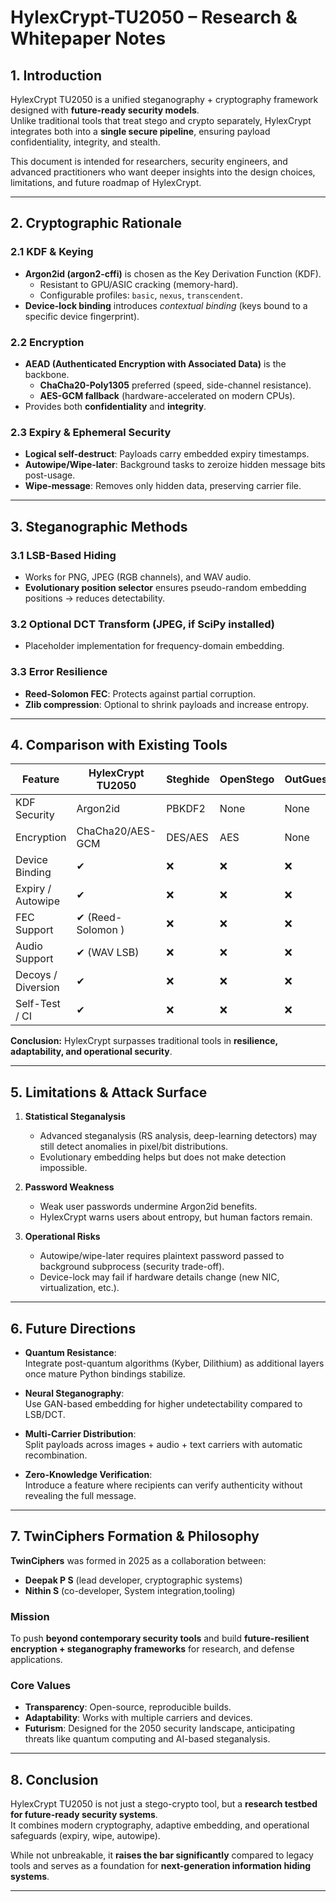 # HylexCrypt-TU2050 – Research & Whitepaper Notes

## 1. Introduction
HylexCrypt TU2050 is a unified steganography + cryptography framework designed with **future-ready security models**.  
Unlike traditional tools that treat stego and crypto separately, HylexCrypt integrates both into a **single secure pipeline**, ensuring payload confidentiality, integrity, and stealth.

This document is intended for researchers, security engineers, and advanced practitioners who want deeper insights into the design choices, limitations, and future roadmap of HylexCrypt.

---

## 2. Cryptographic Rationale

### 2.1 KDF & Keying
- **Argon2id (argon2-cffi)** is chosen as the Key Derivation Function (KDF).  
  - Resistant to GPU/ASIC cracking (memory-hard).
  - Configurable profiles: `basic`, `nexus`, `transcendent`.
- **Device-lock binding** introduces *contextual binding* (keys bound to a specific device fingerprint).

### 2.2 Encryption
- **AEAD (Authenticated Encryption with Associated Data)** is the backbone.
  - **ChaCha20-Poly1305** preferred (speed, side-channel resistance).
  - **AES-GCM fallback** (hardware-accelerated on modern CPUs).
- Provides both **confidentiality** and **integrity**.

### 2.3 Expiry & Ephemeral Security
- **Logical self-destruct**: Payloads carry embedded expiry timestamps.
- **Autowipe/Wipe-later**: Background tasks to zeroize hidden message bits post-usage.
- **Wipe-message**: Removes only hidden data, preserving carrier file.

---

## 3. Steganographic Methods

### 3.1 LSB-Based Hiding
- Works for PNG, JPEG (RGB channels), and WAV audio.
- **Evolutionary position selector** ensures pseudo-random embedding positions → reduces detectability.

### 3.2 Optional DCT Transform (JPEG, if SciPy installed)
- Placeholder implementation for frequency-domain embedding.

### 3.3 Error Resilience
- **Reed-Solomon FEC**: Protects against partial corruption.
- **Zlib compression**: Optional to shrink payloads and increase entropy.

---

## 4. Comparison with Existing Tools

| Feature            | HylexCrypt TU2050 | Steghide | OpenStego | OutGuess |
|--------------------|------------------ |----------|-----------|----------|
| KDF Security       | Argon2id          | PBKDF2   | None      | None     |
| Encryption         | ChaCha20/AES-GCM  | DES/AES  | AES       | None     |
| Device Binding     | ✔                | ❌        | ❌        | ❌       |
| Expiry / Autowipe  | ✔                | ❌        | ❌        | ❌       |
| FEC Support        | ✔ (Reed-Solomon )| ❌        | ❌        | ❌       |
| Audio Support      | ✔ (WAV LSB)      | ❌        | ❌        | ❌       |
| Decoys / Diversion | ✔                | ❌        | ❌        | ❌       |
| Self-Test / CI     | ✔                | ❌        | ❌        | ❌       |

**Conclusion:** HylexCrypt surpasses traditional tools in **resilience, adaptability, and operational security**.

---

## 5. Limitations & Attack Surface

1. **Statistical Steganalysis**  
   - Advanced steganalysis (RS analysis, deep-learning detectors) may still detect anomalies in pixel/bit distributions.  
   - Evolutionary embedding helps but does not make detection impossible.

2. **Password Weakness**  
   - Weak user passwords undermine Argon2id benefits.  
   - HylexCrypt warns users about entropy, but human factors remain.

3. **Operational Risks**  
   - Autowipe/wipe-later requires plaintext password passed to background subprocess (security trade-off).  
   - Device-lock may fail if hardware details change (new NIC, virtualization, etc.).

---

## 6. Future Directions

- **Quantum Resistance**:  
  Integrate post-quantum algorithms (Kyber, Dilithium) as additional layers once mature Python bindings stabilize.

- **Neural Steganography**:  
  Use GAN-based embedding for higher undetectability compared to LSB/DCT.

- **Multi-Carrier Distribution**:  
  Split payloads across images + audio + text carriers with automatic recombination.

- **Zero-Knowledge Verification**:  
  Introduce a feature where recipients can verify authenticity without revealing the full message.

---

## 7. TwinCiphers Formation & Philosophy

**TwinCiphers** was formed in 2025 as a collaboration between:
- **Deepak P S** (lead developer, cryptographic systems)
- **Nithin S** (co-developer, System integration,tooling)

### Mission
To push **beyond contemporary security tools** and build **future-resilient encryption + steganography frameworks** for research, and defense applications.

### Core Values
- **Transparency**: Open-source, reproducible builds.
- **Adaptability**: Works with multiple carriers and devices.
- **Futurism**: Designed for the 2050 security landscape, anticipating threats like quantum computing and AI-based steganalysis.

---

## 8. Conclusion
HylexCrypt TU2050 is not just a stego-crypto tool, but a **research testbed for future-ready security systems**.  
It combines modern cryptography, adaptive embedding, and operational safeguards (expiry, wipe, autowipe).  

While not unbreakable, it **raises the bar significantly** compared to legacy tools and serves as a foundation for **next-generation information hiding systems**.

---

